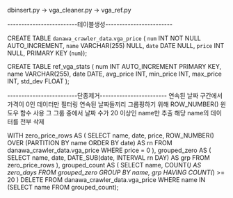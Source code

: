dbinsert.py -> vga_cleaner.py -> vga_ref.py





-------------------------테이블생성------------------------

CREATE TABLE `danawa_crawler_data`.`vga_price` (
  `num` INT NOT NULL AUTO_INCREMENT,
  `name` VARCHAR(255) NULL,
  `date` DATE NULL,
  `price` INT NULL,
  PRIMARY KEY (`num`));


CREATE TABLE ref_vga_stats (
  num INT AUTO_INCREMENT PRIMARY KEY,
  name VARCHAR(255),
  date DATE,
  avg_price INT,
  min_price INT,
  max_price INT,
  std_dev FLOAT
);

-------------------------단종제거------------------------
연속된 날짜 구간에서 가격이 0인 데이터만 필터링
연속된 날짜들끼리 그룹핑하기 위해 ROW_NUMBER() 윈도우 함수 사용
그 그룹 중에서 날짜 수가 20 이상인 name만 추출
해당 name의 데이터를 전부 삭제


WITH zero_price_rows AS (
  SELECT
    name,
    date,
    price,
    ROW_NUMBER() OVER (PARTITION BY name ORDER BY date) AS rn
  FROM danawa_crawler_data.vga_price
  WHERE price = 0
),
grouped_zero AS (
  SELECT
    name,
    date,
    DATE_SUB(date, INTERVAL rn DAY) AS grp
  FROM zero_price_rows
),
grouped_count AS (
  SELECT
    name,
    COUNT(*) AS zero_days
  FROM grouped_zero
  GROUP BY name, grp
  HAVING COUNT(*) >= 20
)
DELETE FROM danawa_crawler_data.vga_price
WHERE name IN (SELECT name FROM grouped_count);

